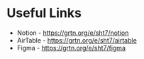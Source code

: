 # Useful Links

- Notion - https://grtn.org/e/sht7/notion
- AirTable - https://grtn.org/e/sht7/airtable
- Figma - https://grtn.org/e/sht7/figma
